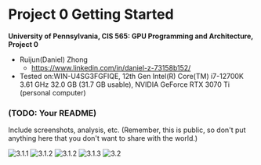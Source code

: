 Project 0 Getting Started
====================

**University of Pennsylvania, CIS 565: GPU Programming and Architecture, Project 0**

* Ruijun(Daniel) Zhong
    * https://www.linkedin.com/in/daniel-z-73158b152/
* Tested on:WIN-U4SG3FGFIQE, 12th Gen Intel(R) Core(TM) i7-12700K 3.61 GHz 32.0 GB (31.7 GB usable), NVIDIA GeForce RTX 3070 Ti (personal computer)

### (TODO: Your README)

Include screenshots, analysis, etc. (Remember, this is public, so don't put
anything here that you don't want to share with the world.)

![3.1.1](3.1.1.png)
![3.1.2](3.1.2.png)
![3.1.2](3.1.2(2).png)
![3.1.3](3.1.3.png)
![3.2](3.2.png)